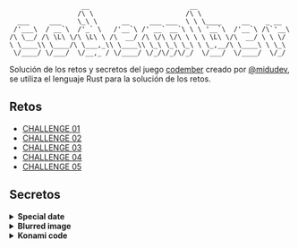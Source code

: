 ```plaintext
                  __                         __
                 /\ \                       /\ \
  ___     ___    \_\ \      __     ___ ___  \ \ \____     __    _ __
 /'___\  / __`\  /'_` \   /'__`\ /' __` __`\ \ \ '__`\  /'__`\ /\`'__\
/\ \__/ /\ \L\ \/\ \L\ \ /\  __/ /\ \/\ \/\ \ \ \ \L\ \/\  __/ \ \ \/
\ \____\\ \____/\ \___,_\\ \____\\ \_\ \_\ \_\ \ \_,__/\ \____\ \ \_\
 \/____/ \/___/  \/__,_ / \/____/ \/_/\/_/\/_/  \/___/  \/____/  \/_/
```

Solución de los retos y secretos del juego [codember](https://codember.dev/) creado por [@midudev](https://github.com/midudev/), se utiliza el lenguaje Rust para la solución de los retos.

## Retos
- [CHALLENGE 01](https://github.com/yeisonagm/codember/blob/main/src/challenge_01.rs)
- [CHALLENGE 02](https://github.com/yeisonagm/codember/blob/main/src/challenge_02.rs)
- [CHALLENGE 03](https://github.com/yeisonagm/codember/blob/main/src/challenge_03.rs)
- [CHALLENGE 04](https://github.com/yeisonagm/codember/blob/main/src/challenge_04.rs)
- [CHALLENGE 05](https://github.com/yeisonagm/codember/blob/main/src/challenge_05.rs)


## Secretos

<details>
    <summary style="font-weight: bold">Special date</summary>
    <ol>
        <li>Tienes un nuevo email, lista tus email con el comando <code>mail</code>.</li>
        <li>Revisa su contenido con el Id del email.</li>
    </ol>
</details>

<details>
    <summary style="font-weight: bold">Blurred image</summary>
    <ol>
        <li>Navega entre las carpetas.</li>
        <li>Lee los archivos, utiliza el comando <code>help</code> como ayuda.</li>
        <li>Indica el apellido del CEO de la imagen borrosa.</li>
    </ol>
</details>

<details>
    <summary style="font-weight: bold">Konami code</summary>
    <ol>
        <li>El truco más famoso de la historia de los videojuegos.</li>
        <li>Realizar directo la combinación, no se necesita de un comando.</li>
    </ol>
</details>


